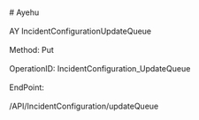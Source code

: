 <br>#     Ayehu</br>
<br>AY IncidentConfigurationUpdateQueue</br>
<br>Method: Put</br>
<br>OperationID: IncidentConfiguration_UpdateQueue</br>
<br>EndPoint:</br>
<br>/API/IncidentConfiguration/updateQueue</br>
